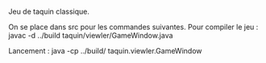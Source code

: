Jeu de taquin classique.

On se place dans src pour les commandes suivantes.
Pour compiler le jeu : javac -d ../build taquin/viewler/GameWindow.java

Lancement : java -cp ../build/ taquin.viewler.GameWindow